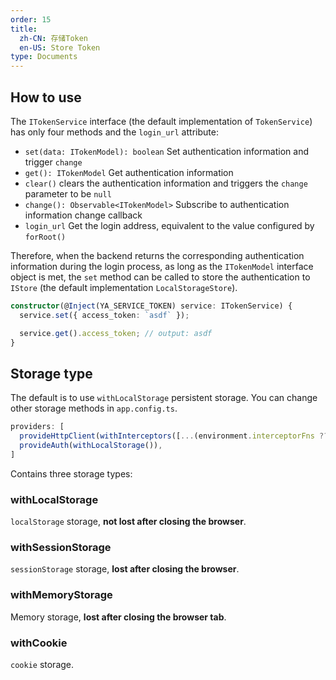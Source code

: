 ```yaml
---
order: 15
title: 
  zh-CN: 存储Token
  en-US: Store Token
type: Documents
---
```


## How to use

The `ITokenService` interface (the default implementation of `TokenService`) has only four methods and the `login_url` attribute:

- `set(data: ITokenModel): boolean` Set authentication information and trigger `change`
- `get(): ITokenModel` Get authentication information
- `clear()` clears the authentication information and triggers the `change` parameter to be `null`
- `change(): Observable<ITokenModel>` Subscribe to authentication information change callback
- `login_url` Get the login address, equivalent to the value configured by `forRoot()`

Therefore, when the backend returns the corresponding authentication information during the login process, as long as the `ITokenModel` interface object is met, the `set` method can be called to store the authentication to `IStore` (the default implementation `LocalStorageStore`).

```ts
constructor(@Inject(YA_SERVICE_TOKEN) service: ITokenService) {
  service.set({ access_token: `asdf` });

  service.get().access_token; // output: asdf
}
```

## Storage type

The default is to use `withLocalStorage` persistent storage. You can change other storage methods in `app.config.ts`.

```ts
providers: [
  provideHttpClient(withInterceptors([...(environment.interceptorFns ?? []), authJWTInterceptor, defaultInterceptor])),
  provideAuth(withLocalStorage()),
]
```

Contains three storage types:

### withLocalStorage

`localStorage` storage, **not lost after closing the browser**.

### withSessionStorage

`sessionStorage` storage, **lost after closing the browser**.

### withMemoryStorage

Memory storage, **lost after closing the browser tab**.

### withCookie

`cookie` storage.
